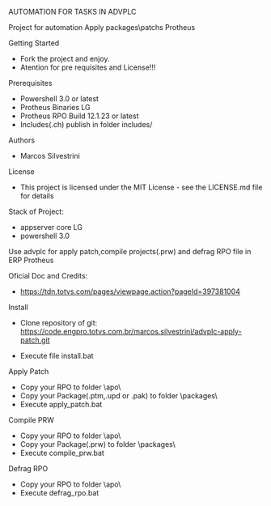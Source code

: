 AUTOMATION FOR TASKS IN ADVPLC

Project for automation Apply packages\patchs Protheus

Getting Started

- Fork the project and enjoy.
- Atention for pre requisites and License!!!

Prerequisites

- Powershell 3.0 or latest
- Protheus Binaries LG
- Protheus RPO Build 12.1.23 or latest
- Includes(.ch) publish in folder includes/

Authors

- Marcos Silvestrini

License

- This project is licensed under the MIT License - see the LICENSE.md file for details

Stack of Project:

- appserver core LG
- powershell 3.0

Use advplc for apply patch,compile projects(.prw) and defrag RPO file in ERP Protheus

Oficial Doc and Credits:

- https://tdn.totvs.com/pages/viewpage.action?pageId=397381004

Install

- Clone repository of git:
  https://code.engpro.totvs.com.br/marcos.silvestrini/advplc-apply-patch.git

- Execute file install.bat

Apply Patch

- Copy your RPO to folder \apo\
- Copy your Package(.ptm,.upd or .pak) to folder \packages\
- Execute apply_patch.bat

Compile PRW

- Copy your RPO to folder \apo\
- Copy your Package(.prw) to folder \packages\
- Execute compile_prw.bat

Defrag RPO

- Copy your RPO to folder \apo\
- Execute defrag_rpo.bat
